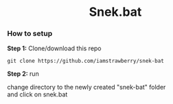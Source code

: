 <h1 align='center'>Snek.bat</h1>
<h3>How to setup</h3>
<p><b>Step 1:</b> Clone/download this repo</p>

    git clone https://github.com/iamstrawberry/snek-bat
    
<p><b>Step 2:</b> run</p>
<p>change directory to  the newly created "snek-bat" folder<br>
and click on snek.bat<br>
